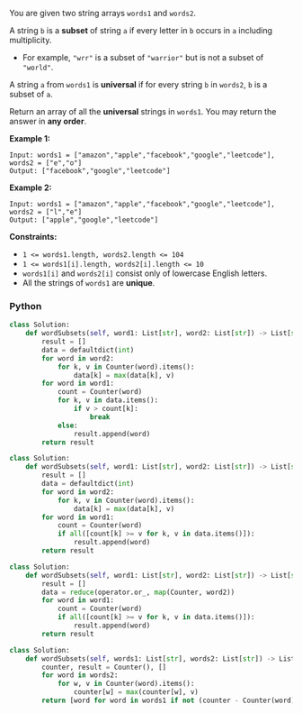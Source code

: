 You are given two string arrays  `words1`  and  `words2`.

A string  `b`  is a  **subset**  of string  `a`  if every letter in  `b`  occurs in  `a`  including multiplicity.

-   For example,  `"wrr"`  is a subset of  `"warrior"`  but is not a subset of  `"world"`.

A string  `a`  from  `words1`  is  **universal**  if for every string  `b`  in  `words2`,  `b`  is a subset of  `a`.

Return an array of all the  **universal**  strings in  `words1`. You may return the answer in  **any order**.

**Example 1:**
```
Input: words1 = ["amazon","apple","facebook","google","leetcode"], words2 = ["e","o"]
Output: ["facebook","google","leetcode"]
```

**Example 2:**
```
Input: words1 = ["amazon","apple","facebook","google","leetcode"], words2 = ["l","e"]
Output: ["apple","google","leetcode"]
```

**Constraints:**

-   `1 <= words1.length, words2.length <= 104`
-   `1 <= words1[i].length, words2[i].length <= 10`
-   `words1[i]`  and  `words2[i]`  consist only of lowercase English letters.
-   All the strings of  `words1`  are  **unique**.


### Python
```python
class Solution:
    def wordSubsets(self, word1: List[str], word2: List[str]) -> List[str]:
        result = []
        data = defaultdict(int)
        for word in word2:
            for k, v in Counter(word).items():
                data[k] = max(data[k], v)
        for word in word1:
            count = Counter(word)
            for k, v in data.items():
                if v > count[k]:
                    break
            else:
                result.append(word)
        return result
```

```python
class Solution:
    def wordSubsets(self, word1: List[str], word2: List[str]) -> List[str]:
        result = []
        data = defaultdict(int)
        for word in word2:
            for k, v in Counter(word).items():
                data[k] = max(data[k], v)
        for word in word1:
            count = Counter(word)
            if all([count[k] >= v for k, v in data.items()]):
                result.append(word)
        return result
```

```python
class Solution:
    def wordSubsets(self, word1: List[str], word2: List[str]) -> List[str]:
        result = []
        data = reduce(operator.or_, map(Counter, word2))
        for word in word1:
            count = Counter(word)
            if all([count[k] >= v for k, v in data.items()]):
                result.append(word)
        return result
```

```python
class Solution:
    def wordSubsets(self, words1: List[str], words2: List[str]) -> List[str]:
        counter, result = Counter(), []
        for word in words2:
            for w, v in Counter(word).items():
                counter[w] = max(counter[w], v)
        return [word for word in words1 if not (counter - Counter(word))]
```
